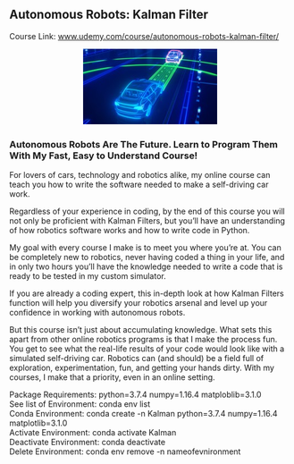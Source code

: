 ## Autonomous Robots: Kalman Filter

Course Link: www.udemy.com/course/autonomous-robots-kalman-filter/
<p align="center"><img src="https://github.com/RIT-MESH/Self-Driving-Car-courses-and-projects/blob/main/Autonomous%20Robots:%20Kalman%20Filter/147134154-8d6bd58f-bfd8-481b-9906-7d43bd586ddd.png?raw=true"alt="Sublime's custom image"/>
</p>



### Autonomous Robots Are The Future. Learn to Program Them With My Fast, Easy to Understand Course!

For lovers of cars, technology and robotics alike, my online course can teach you how to write the software needed to make a self-driving car work.

Regardless of your experience in coding, by the end of this course you will not only be proficient with Kalman Filters, but you’ll have an understanding of how robotics software works and how to write code in Python.

My goal with every course I make is to meet you where you’re at. You can be completely new to robotics, never having coded a thing in your life, and in only two hours you’ll have the knowledge needed to write a code that is ready to be tested in my custom simulator.


If you are already a coding expert, this in-depth look at how Kalman Filters function will help you diversify your robotics arsenal and level up your confidence in working with autonomous robots.

But this course isn’t just about accumulating knowledge. What sets this apart from other online robotics programs is that I make the process fun. You get to see what the real-life results of your code would look like with a simulated self-driving car. Robotics can (and should) be a field full of exploration, experimentation, fun, and getting your hands dirty. With my courses, I make that a priority, even in an online setting.

Package Requirements: python=3.7.4 numpy=1.16.4 matploblib=3.1.0\
See list of Environment: conda env list\
Conda Environment: conda create -n Kalman python=3.7.4 numpy=1.16.4 matplotlib=3.1.0\
Activate Environment: conda activate Kalman\
Deactivate Environment: conda deactivate\
Delete Environment: conda env remove -n nameofevnironment
